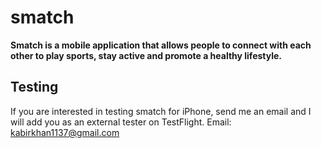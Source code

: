 # smatch
**Smatch is a mobile application that allows people to connect with each other to play sports, stay active and promote a healthy lifestyle.**

## Testing
If you are interested in testing smatch for iPhone, send me an email and I will add you as an external tester on TestFlight.
Email:  kabirkhan1137@gmail.com
